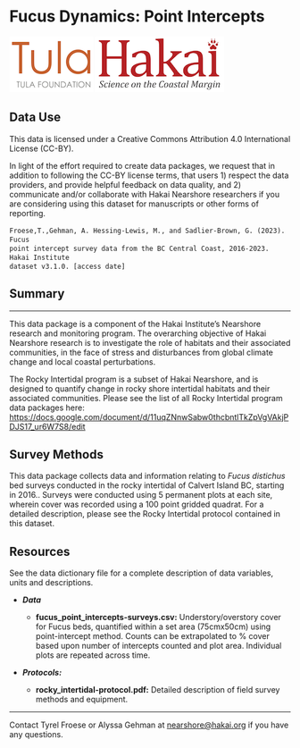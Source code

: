 # Fucus Dynamics: Point Intercepts

<div float="left">
<img src=docs/logos/tula-logo.png />
<img src=docs/logos/hakai-logo.png />
</div>

## Data Use

This data is licensed under a Creative Commons Attribution 4.0 International 
License (CC-BY).

In light of the effort required to create data packages, we request that in 
addition to following the CC-BY license terms, that users 1) respect the data 
providers, and provide helpful feedback on data quality, and 2) communicate 
and/or collaborate with Hakai Nearshore researchers if you are considering 
using this dataset for manuscripts or other forms of reporting.

```
Froese,T.,Gehman, A. Hessing-Lewis, M., and Sadlier-Brown, G. (2023). Fucus 
point intercept survey data from the BC Central Coast, 2016-2023. Hakai Institute 
dataset v3.1.0. [access date]
```

## Summary

---
This data package is a component of the Hakai Institute’s Nearshore research 
and monitoring program. The overarching objective of Hakai Nearshore research 
is to investigate the role of habitats and their associated communities, in the
face of stress and disturbances from global climate change and local coastal 
perturbations. 

The Rocky Intertidal program is a subset of Hakai Nearshore, and is designed to 
quantify change in rocky shore intertidal habitats and their associated 
communities. Please see the list of all Rocky Intertidal program data packages here: 
https://docs.google.com/document/d/11uqZNnwSabw0thcbntlTkZpVgVAkjPDJS17_ur6W7S8/edit


## Survey Methods

This data package collects data and information relating to *Fucus distichus* 
bed surveys conducted in the rocky intertidal of Calvert Island BC, starting in 
2016.. Surveys were conducted using 5 permanent plots at each site, wherein 
cover was recorded using a 100 point gridded quadrat. For a detailed 
description, please see the Rocky Intertidal protocol contained in this dataset.

## Resources

See the data dictionary file for a complete description of data variables, 
units and descriptions.

- ***Data*** 
	- **fucus_point_intercepts-surveys.csv:** Understory/overstory cover for Fucus
	beds, quantified within a set area (75cmx50cm) using point-intercept method. 
	Counts can be extrapolated to % cover based upon number of intercepts counted 
	and plot area. Individual plots are repeated across time. 

- ***Protocols:***
	- **rocky_intertidal-protocol.pdf:** Detailed description of field survey 
	methods and equipment. 
	

---
Contact Tyrel Froese or Alyssa Gehman at nearshore@hakai.org if you have any 
questions.
